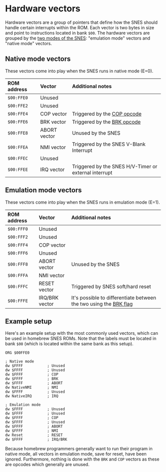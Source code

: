 # Hardware vectors

Hardware vectors are a group of pointers that define how the SNES should handle certain interrupts within the ROM. Each vector is two bytes in size and point to instructions located in bank `$00`. The hardware vectors are grouped by the [two modes of the SNES](../processor-flags-and-registers/flags.md): "emulation mode" vectors and "native mode" vectors.

## Native mode vectors

These vectors come into play when the SNES runs in native mode \(E=0\).

| ROM address | Vector | Additional notes |
| :--- | :--- | :--- |
| `$00:FFE0` | Unused |  |
| `$00:FFE2` | Unused |  |
| `$00:FFE4` | COP vector | Triggered by the [COP opcode](misc.md) |
| `$00:FFE6` | BRK vector | Triggered by the [BRK opcode](misc.md) |
| `$00:FFE8` | ABORT vector | Unused by the SNES |
| `$00:FFEA` | NMI vector | Triggered by the SNES V-Blank Interrupt |
| `$00:FFEC` | Unused |  |
| `$00:FFEE` | IRQ vector | Triggered by the SNES H/V-Timer or external interrupt |

## Emulation mode vectors

These vectors come into play when the SNES runs in emulation mode \(E=1\).

| ROM address | Vector | Additional notes |
| :--- | :--- | :--- |
| `$00:FFF0` | Unused |  |
| `$00:FFF2` | Unused |  |
| `$00:FFF4` | COP vector |  |
| `$00:FFF6` | Unused |  |
| `$00:FFF8` | ABORT vector | Unused by the SNES |
| `$00:FFFA` | NMI vector |  |
| `$00:FFFC` | RESET vector | Triggered by SNES soft/hard reset |
| `$00:FFFE` | IRQ/BRK vector | It's possible to differentiate between the two using the [BRK flag](../processor-flags-and-registers/flags.md) |

## Example setup

Here's an example setup with the most commonly used vectors, which can be used in homebrew SNES ROMs. Note that the labels must be located in bank `$00` \(which is located within the same bank as this setup\).

```text
ORG $00FFE0

; Native mode
dw $FFFF           ; Unused
dw $FFFF           ; Unused
dw $FFFF           ; COP
dw $FFFF           ; BRK
dw $FFFF           ; ABORT
dw NativeNMI       ; NMI
dw $FFFF           ; Unused
dw NativeIRQ       ; IRQ

; Emulation mode
dw $FFFF           ; Unused
dw $FFFF           ; Unused
dw $FFFF           ; COP
dw $FFFF           ; Unused
dw $FFFF           ; ABORT
dw $FFFF           ; NMI
dw Reset           ; RESET
dw $FFFF           ; IRQ/BRK
```

Because homebrew programmers generally want to run their program in native mode, all vectors in emulation mode, save for reset, have been ignored. Furthermore, nothing is done with the `BRK` and `COP` vectors as these are opcodes which generally are unused.


